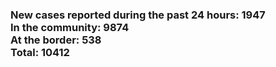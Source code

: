 ### New cases reported during the past 24 hours: 1947<br/>In the community: 9874<br/>At the border: 538<br/>Total: 10412